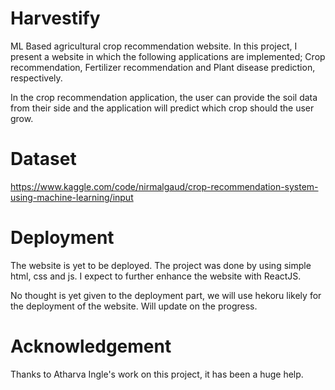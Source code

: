 # Harvestify
ML Based agricultural crop recommendation website.
In this project, I present a website in which the following applications are implemented; Crop recommendation, Fertilizer recommendation and Plant disease prediction, respectively.

In the crop recommendation application, the user can provide the soil data from their side and the application will predict which crop should the user grow.

# Dataset
https://www.kaggle.com/code/nirmalgaud/crop-recommendation-system-using-machine-learning/input

# Deployment
The website is yet to be deployed. The project was done by using simple html, css and js.
I expect to further enhance the website with ReactJS.


No thought is yet given to the deployment part, we will use hekoru likely for the deployment of the website. Will update on the progress.


# Acknowledgement
Thanks to Atharva Ingle's work on this project, it has been a huge help.
